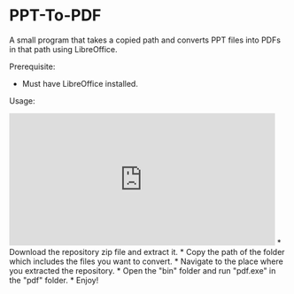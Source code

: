 # PPT-To-PDF
A small program that takes a copied path and converts PPT files into PDFs in that path using LibreOffice.

Prerequisite:
- Must have LibreOffice installed.

Usage:
<iframe src="https://giphy.com/embed/1APjljBcQFJ1KgN3IU" width="480" height="239" frameBorder="0" class="giphy-embed" allowFullScreen></iframe>
* Download the repository zip file and extract it.
* Copy the path of the folder which includes the files you want to convert.
* Navigate to the place where you extracted the repository.
* Open the "bin" folder and run "pdf.exe" in the "pdf" folder.
* Enjoy!
